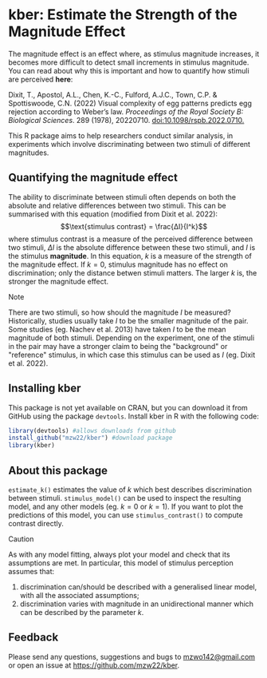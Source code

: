 # kber: Estimate the Strength of the Magnitude Effect
The magnitude effect is an effect where, as stimulus magnitude increases, it becomes more difficult to detect small increments in stimulus magnitude. You can read about why this is important and how to quantify how stimuli are perceived **here**:

Dixit, T., Apostol, A.L., Chen, K.-C., Fulford, A.J.C., Town, C.P. & Spottiswoode, C.N. (2022) Visual complexity of egg patterns predicts egg rejection according to Weber’s law. _Proceedings of the Royal Society B: Biological Sciences_. 289 (1978), 20220710. [doi:10.1098/rspb.2022.0710.](https://doi.org/10.1098/rspb.2022.0710)

This R package aims to help researchers conduct similar analysis, in experiments which involve discriminating between two stimuli of different magnitudes.

## Quantifying the magnitude effect
The ability to discriminate between stimuli often depends on both the absolute and relative differences between two stimuli. This can be summarised with this equation (modified from Dixit et al. 2022):
$$\text{stimulus contrast} = \frac{ΔI}{I^k}$$
where stimulus contrast is a measure of the perceived difference between two stimuli, $ΔI$ is the absolute difference between these two stimuli, and $I$ is the stimulus **magnitude**. In this equation, $k$ is a measure of the strength of the magnitude effect. If $k=0$, stimulus magnitude has no effect on discrimination; only the distance betwen stimuli matters. The larger $k$ is, the stronger the magnitude effect.

> [!NOTE]
> There are two stimuli, so how should the magnitude $I$ be measured? Historically, studies usually take $I$ to be the smaller magnitude of the pair. Some studies (eg. Nachev et al. 2013) have taken $I$ to be the mean magnitude of both stimuli. Depending on the experiment, one of the stimuli in the pair may have a stronger claim to being the "background" or "reference" stimulus, in which case this stimulus can be used as $I$ (eg. Dixit et al. 2022).

## Installing kber
This package is not yet available on CRAN, but you can download it from GitHub using the package `devtools`. Install kber in R with the following code:
```r
library(devtools) #allows downloads from github
install_github("mzw22/kber") #download package
library(kber)
```

## About this package
`estimate_k()` estimates the value of $k$ which best describes discrimination between stimuli. `stimulus_model()` can be used to inspect the resulting model, and any other models (eg. $k = 0$ or $k = 1$). If you want to plot the predictions of this model, you can use `stimulus_contrast()` to compute contrast directly.

>[!CAUTION]
>As with any model fitting, always plot your model and check that its assumptions are met. In particular, this model of stimulus perception assumes that:
>1. discrimination can/should be described with a generalised linear model, with all the associated assumptions;
>2. discrimination varies with magnitude in an unidirectional manner which can be described by the parameter $k$.

## Feedback
Please send any questions, suggestions and bugs to mzwo142@gmail.com or open an issue at https://github.com/mzw22/kber.
